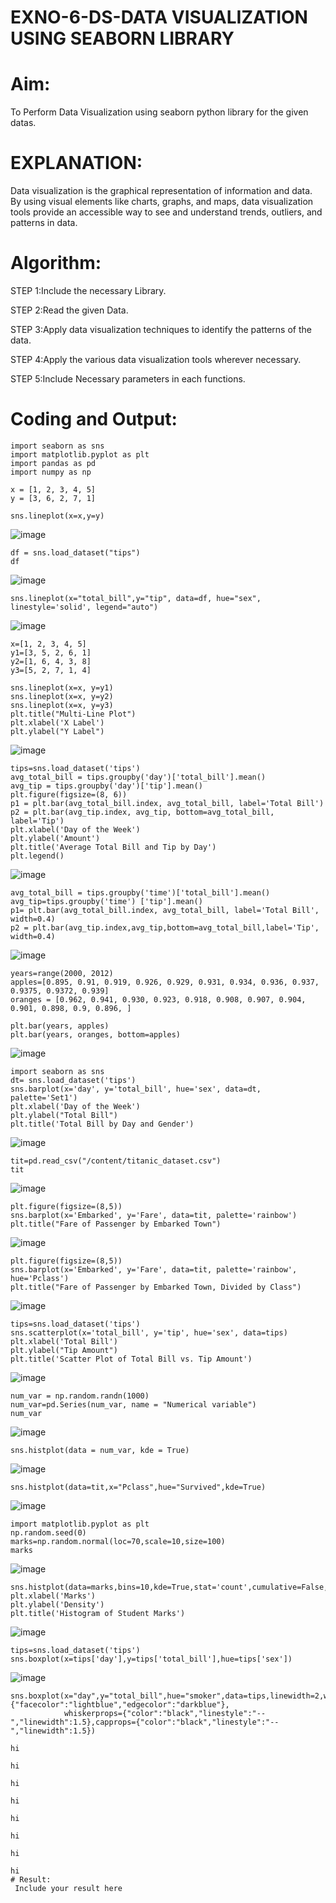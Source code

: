 # EXNO-6-DS-DATA VISUALIZATION USING SEABORN LIBRARY

# Aim:
  To Perform Data Visualization using seaborn python library for the given datas.

# EXPLANATION:
Data visualization is the graphical representation of information and data. By using visual elements like charts, graphs, and maps, data visualization tools provide an accessible way to see and understand trends, outliers, and patterns in data.

# Algorithm:
STEP 1:Include the necessary Library.

STEP 2:Read the given Data.

STEP 3:Apply data visualization techniques to identify the patterns of the data.

STEP 4:Apply the various data visualization tools wherever necessary.

STEP 5:Include Necessary parameters in each functions.

# Coding and Output:
```
import seaborn as sns
import matplotlib.pyplot as plt
import pandas as pd
import numpy as np
```

```
x = [1, 2, 3, 4, 5]
y = [3, 6, 2, 7, 1]
```

```
sns.lineplot(x=x,y=y)
```
![image](https://github.com/user-attachments/assets/e144788f-fc25-486e-aee7-587b040f4513)

```
df = sns.load_dataset("tips")
df
```
![image](https://github.com/user-attachments/assets/2da36bd9-e5be-4ab1-800c-3e83aa7c3634)

```
sns.lineplot(x="total_bill",y="tip", data=df, hue="sex", linestyle='solid', legend="auto")

```
![image](https://github.com/user-attachments/assets/a7bddc5b-477e-4ae8-9e74-033df1e98d98)

```
x=[1, 2, 3, 4, 5]
y1=[3, 5, 2, 6, 1]
y2=[1, 6, 4, 3, 8]
y3=[5, 2, 7, 1, 4]
```

```
sns.lineplot(x=x, y=y1)
sns.lineplot(x=x, y=y2)
sns.lineplot(x=x, y=y3)
plt.title("Multi-Line Plot")
plt.xlabel('X Label')
plt.ylabel("Y Label")
```
![image](https://github.com/user-attachments/assets/9036e4b6-eae8-42a9-b6a5-dc0588495b7a)

```
tips=sns.load_dataset('tips')
avg_total_bill = tips.groupby('day')['total_bill'].mean()
avg_tip = tips.groupby('day')['tip'].mean()
plt.figure(figsize=(8, 6))
p1 = plt.bar(avg_total_bill.index, avg_total_bill, label='Total Bill')
p2 = plt.bar(avg_tip.index, avg_tip, bottom=avg_total_bill, label='Tip')
plt.xlabel('Day of the Week')
plt.ylabel('Amount')
plt.title('Average Total Bill and Tip by Day')
plt.legend()
```
![image](https://github.com/user-attachments/assets/4b8a21f8-508f-42bb-b2ba-8d6837ca2ee2)

```
avg_total_bill = tips.groupby('time')['total_bill'].mean()
avg_tip=tips.groupby('time') ['tip'].mean()
p1= plt.bar(avg_total_bill.index, avg_total_bill, label='Total Bill', width=0.4)
p2 = plt.bar(avg_tip.index,avg_tip,bottom=avg_total_bill,label='Tip', width=0.4)
```
![image](https://github.com/user-attachments/assets/103fd31a-d13f-4df2-b064-66a7832f2cf1)

```
years=range(2000, 2012)
apples=[0.895, 0.91, 0.919, 0.926, 0.929, 0.931, 0.934, 0.936, 0.937, 0.9375, 0.9372, 0.939]
oranges = [0.962, 0.941, 0.930, 0.923, 0.918, 0.908, 0.907, 0.904, 0.901, 0.898, 0.9, 0.896, ]
```

```
plt.bar(years, apples)
plt.bar(years, oranges, bottom=apples)
```
![image](https://github.com/user-attachments/assets/ff5b040e-39d7-4958-9f18-45f46cd61eee)

```
import seaborn as sns
dt= sns.load_dataset('tips')
sns.barplot(x='day', y='total_bill', hue='sex', data=dt, palette='Set1')
plt.xlabel('Day of the Week')
plt.ylabel("Total Bill")
plt.title('Total Bill by Day and Gender')
```
![image](https://github.com/user-attachments/assets/ca230e74-dd61-44d1-8489-963b6b53a6c0)

```
tit=pd.read_csv("/content/titanic_dataset.csv")
tit
```
![image](https://github.com/user-attachments/assets/30aaa080-ade7-4699-a2b9-a9e7e54bfd4a)

```
plt.figure(figsize=(8,5))
sns.barplot(x='Embarked', y='Fare', data=tit, palette='rainbow')
plt.title("Fare of Passenger by Embarked Town")
```
![image](https://github.com/user-attachments/assets/da0e3aee-506d-4f80-9044-2fc988f4673e)

```
plt.figure(figsize=(8,5))
sns.barplot(x='Embarked', y='Fare', data=tit, palette='rainbow', hue='Pclass')
plt.title("Fare of Passenger by Embarked Town, Divided by Class")
```
![image](https://github.com/user-attachments/assets/36211dac-0941-4625-890a-4ccf3b8e5d49)

```
tips=sns.load_dataset('tips')
sns.scatterplot(x='total_bill', y='tip', hue='sex', data=tips)
plt.xlabel('Total Bill')
plt.ylabel("Tip Amount")
plt.title('Scatter Plot of Total Bill vs. Tip Amount')
```
![image](https://github.com/user-attachments/assets/f1ab2651-8b2b-493b-92aa-8e4f4b4724bc)

```
num_var = np.random.randn(1000)
num_var=pd.Series(num_var, name = "Numerical variable")
num_var
```
![image](https://github.com/user-attachments/assets/cef8abd8-7965-4950-b5a7-9360bad02a4f)

```
sns.histplot(data = num_var, kde = True)
```
![image](https://github.com/user-attachments/assets/0093459e-a217-4dc0-8f1b-aa2fd527c3ee)

```
sns.histplot(data=tit,x="Pclass",hue="Survived",kde=True)
```
![image](https://github.com/user-attachments/assets/1cbbfac0-a1db-4c03-910b-011ea7c8aff6)


```
import matplotlib.pyplot as plt
np.random.seed(0)
marks=np.random.normal(loc=70,scale=10,size=100)
marks
```
![image](https://github.com/user-attachments/assets/ec17c306-44ac-4652-85a8-d0f97f95235f)

```
sns.histplot(data=marks,bins=10,kde=True,stat='count',cumulative=False,multiple='stack',element='bars',palette='Set1',shrink=0.7)
plt.xlabel('Marks')
plt.ylabel('Density')
plt.title('Histogram of Student Marks')
```
![image](https://github.com/user-attachments/assets/8cd82af1-74d7-4ae9-8fb6-6b6ce142c9e4)

```
tips=sns.load_dataset('tips')
sns.boxplot(x=tips['day'],y=tips['total_bill'],hue=tips['sex'])
```
![image](https://github.com/user-attachments/assets/6dcaada0-8103-4548-9a16-ce07991be0a3)

```
sns.boxplot(x="day",y="total_bill",hue="smoker",data=tips,linewidth=2,width=0.6,boxprops={"facecolor":"lightblue","edgecolor":"darkblue"},
            whiskerprops={"color":"black","linestyle":"--","linewidth":1.5},capprops={"color":"black","linestyle":"--","linewidth":1.5})
```
```
hi
```

```
hi
```

```
hi
```
```
hi
```

```
hi
```

```
hi
```

```
hi
```

```
hi
# Result:
 Include your result here
